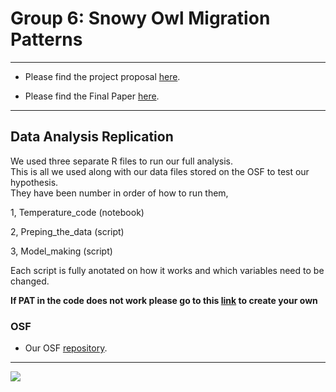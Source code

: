 # Group 6: Snowy Owl Migration Patterns 

---

- Please find the project proposal [here](https://github.com/BIOL4110/Group-6-Owl-Migration/blob/00500aad629ec5f4a02dfcdf2559981a77b3b2ca/Project%20proposal.pdf).

- Please find the Final Paper [here](https://github.com/BIOL4110/Group-6-Owl-Migration/blob/main/ResearchPaperGroup6.pdf).

---

## Data Analysis Replication

We used three separate R files to run our full analysis.<br>
This is all we used along with our data files stored on the OSF to test our hypothesis.<br>
They have been number in order of how to run them,

1, Temperature_code (notebook)

2, Preping_the_data (script)

3, Model_making (script)


Each script is fully anotated on how it works and which variables need to be changed.

**If PAT in the code does not work please go to this [link](https://osf.io/settings/tokens/) to create your own**

### OSF

- Our OSF [repository](https://osf.io/au49d/?view_only=fed702b9eb8749db846444273943dbec).

--- 

![](https://i.natgeofe.com/k/90bac473-ad17-4d15-a2c5-450dad846d4f/snowy-owl-yawn_3x2.jpg)


